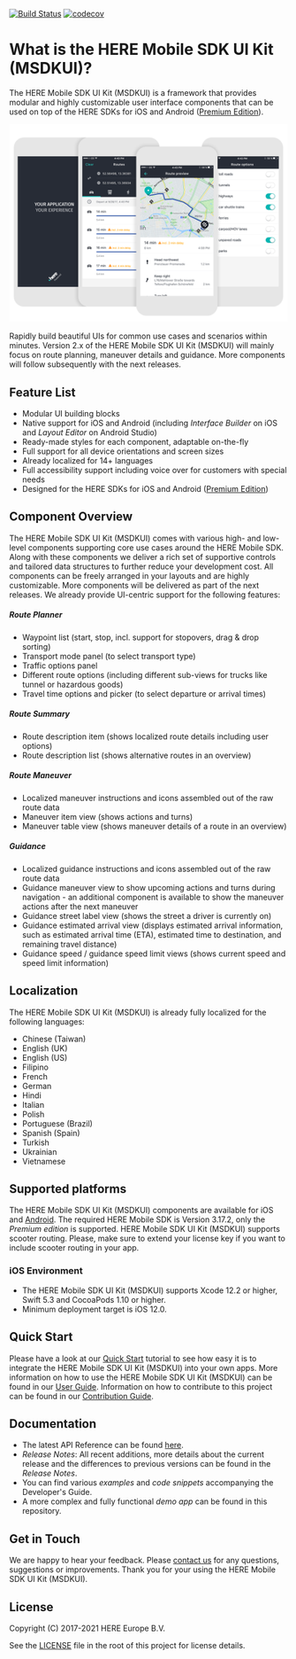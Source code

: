 [![Build Status](https://travis-ci.com/heremaps/msdkui-ios.svg?branch=master)](https://travis-ci.com/heremaps/msdkui-ios) [![codecov](https://codecov.io/gh/heremaps/msdkui-ios/branch/master/graph/badge.svg)](https://codecov.io/gh/heremaps/msdkui-ios)

# What is the HERE Mobile SDK UI Kit (MSDKUI)?

The HERE Mobile SDK UI Kit (MSDKUI) is a framework that provides modular and highly customizable user interface components that can be used on top of the HERE SDKs for iOS and Android ([Premium Edition](https://developer.here.com/develop/mobile-sdks)).

![](https://github.com/heremaps/msdkui-ios/blob/master/Documentation/Guides/Images/UIKit_Intro.png?raw=true)

Rapidly build beautiful UIs for common use cases and scenarios within minutes. Version 2.x of the HERE Mobile SDK UI Kit (MSDKUI) will mainly focus on route planning, maneuver details and guidance. More components will follow subsequently with the next releases.

## Feature List

- Modular UI building blocks
- Native support for iOS and Android (including _Interface Builder_ on iOS and _Layout Editor_ on Android Studio)
- Ready-made styles for each component, adaptable on-the-fly
- Full support for all device orientations and screen sizes
- Already localized for 14+ languages
- Full accessibility support including voice over for customers with special needs
- Designed for the HERE SDKs for iOS and Android ([Premium Edition](https://developer.here.com/develop/mobile-sdks))

## Component Overview

The HERE Mobile SDK UI Kit (MSDKUI) comes with various high- and low-level components supporting core use cases around the HERE Mobile SDK. Along with these components we deliver a rich set of supportive controls and tailored data structures to further reduce your development cost. All components can be freely arranged in your layouts and are highly customizable. More components will be delivered as part of the next releases. We already provide UI-centric support for the following features:

##### Route Planner

- Waypoint list (start,  stop, incl. support for stopovers, drag & drop sorting)
- Transport mode panel (to select transport type)
- Traffic options panel
- Different route options (including different sub-views for trucks like tunnel or hazardous goods)
- Travel time options and picker (to select departure or arrival times)

##### Route Summary

- Route description item (shows localized route details including user options)
- Route description list (shows alternative routes in an overview)

##### Route Maneuver

- Localized maneuver instructions and icons assembled out of the raw route data
- Maneuver item view (shows actions and turns)
- Maneuver table view (shows maneuver details of a route in an overview)

##### Guidance

- Localized guidance instructions and icons assembled out of the raw route data
- Guidance maneuver view to show upcoming actions and turns during navigation - an additional component is available to show the maneuver actions after the next maneuver
- Guidance street label view (shows the street a driver is currently on)
- Guidance estimated arrival view (displays estimated arrival information, such as estimated arrival time (ETA), estimated time to destination, and remaining travel distance)
- Guidance speed / guidance speed limit views (shows current speed and speed limit information)

## Localization

The HERE Mobile SDK UI Kit (MSDKUI) is already fully localized for the following languages:

- Chinese (Taiwan)
- English (UK)
- English (US)
- Filipino
- French
- German
- Hindi
- Italian
- Polish
- Portuguese (Brazil)
- Spanish (Spain)
- Turkish
- Ukrainian
- Vietnamese

## Supported platforms

The HERE Mobile SDK UI Kit (MSDKUI) components are available for iOS and [Android](https://github.com/heremaps/msdkui-android). The required HERE Mobile SDK is Version 3.17.2, only the _Premium edition_ is supported. HERE Mobile SDK UI Kit (MSDKUI) supports scooter routing. Please, make sure to extend your license key if you want to include scooter routing in your app.

### iOS Environment

- The HERE Mobile SDK UI Kit (MSDKUI) supports Xcode 12.2 or higher, Swift 5.3 and CocoaPods 1.10 or higher.
- Minimum deployment target is iOS 12.0.

## Quick Start

Please have a look at our [Quick Start](https://github.com/heremaps/msdkui-ios/blob/master/Documentation/Guides/QuickStart.md) tutorial to see how easy it is to integrate the HERE Mobile SDK UI Kit (MSDKUI) into your own apps. More information on how to use the HERE Mobile SDK UI Kit (MSDKUI) can be found in our [User Guide](https://github.com/heremaps/msdkui-ios/blob/master/Documentation/Guides/UserGuide.md). Information on how to contribute to this project can be found in our [Contribution Guide](https://github.com/heremaps/msdkui-ios/blob/master/Documentation/Guides/ContributionGuide.md).

## Documentation

- The latest API Reference can be found [here](https://heremaps.github.io/msdkui-ios/).
- _Release Notes_: All recent additions, more details about the current release and the differences to previous versions can be found in the _Release Notes_.
- You can find various _examples_ and _code snippets_ accompanying the Developer's Guide.
- A more complex and fully functional _demo app_ can be found in this repository.

## Get in Touch

We are happy to hear your feedback. Please [contact us](https://developer.here.com/contact-us) for any questions, suggestions or improvements. Thank you for your using the HERE Mobile SDK UI Kit (MSDKUI).

## License

Copyright (C) 2017-2021 HERE Europe B.V.

See the [LICENSE](https://github.com/heremaps/msdkui-ios/blob/master/LICENSE) file in the root of this project for license details.
